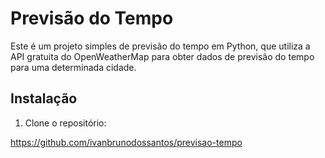 # Previsão do Tempo

Este é um projeto simples de previsão do tempo em Python, que utiliza a API gratuita do OpenWeatherMap para obter dados de previsão do tempo para uma determinada cidade.

## Instalação

1. Clone o repositório:

https://github.com/ivanbrunodossantos/previsao-tempo
